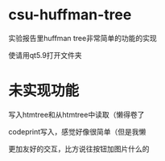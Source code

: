 # csu-huffman-tree
实验报告里huffman tree非常简单的功能的实现

使请用qt5.9打开文件夹
# 未实现功能
写入htmtree和从htmtree中读取（懒得卷了

codeprint写入，感觉好像很简单（但是我懒

更加友好的交互，比方说往按钮加图片什么的
